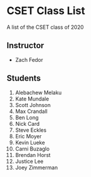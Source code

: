 # CSET Class List

A list of the CSET class of 2020

## Instructor
- Zach Fedor

## Students
1. Alebachew Melaku
1. Kate Mundale
1. Scott Johnson 
1. Max Crandall
1. Ben Long 
1. Nick Card
1. Steve Eckles
1. Eric Moyer
1. Kevin Lueke
1. Carni Buzaglo
1. Brendan Horst
2. Justice Lee
1. Joey Zimmerman
